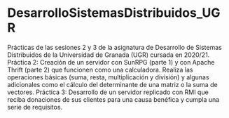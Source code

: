 # DesarrolloSistemasDistribuidos_UGR
Prácticas de las sesiones 2 y 3 de la asignatura de Desarrollo de Sistemas Distribuidos de la Universidad de Granada (UGR) cursada en 2020/21.
Práctica 2: Creación de un servidor con SunRPG (parte 1) y con Apache Thrift (parte 2) que funcionen como una calculadora. Realiza las operaciones básicas (suma, resta, multiplicación y división) y algunas adicionales como el cálculo del determinante de una matriz o la suma de vectores.
Práctica 3: Desarrollo de un servidor replicado con RMI que reciba donaciones de sus clientes para una causa benéfica y cumpla una serie de requisitos.
